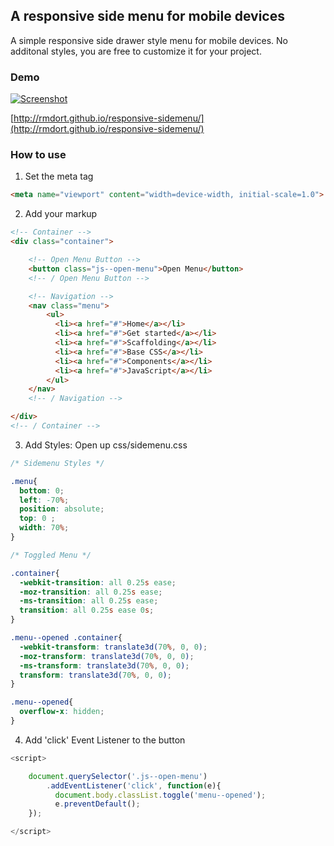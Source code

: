 ## A responsive side menu for mobile devices

A simple responsive side drawer style menu for mobile devices. No additonal styles, you are free to customize it for your project.

### Demo

[![Screenshot](http://rmdort.github.io/responsive-sidemenu/screenshot.png)](http://rmdort.github.io/responsive-sidemenu/)

[http://rmdort.github.io/responsive-sidemenu/](http://rmdort.github.io/responsive-sidemenu/)

### How to use

1. Set the meta tag
```html
<meta name="viewport" content="width=device-width, initial-scale=1.0">
```
2. Add your markup
```html
<!-- Container -->
<div class="container">

	<!-- Open Menu Button -->
	<button class="js--open-menu">Open Menu</button>
	<!-- / Open Menu Button -->

    <!-- Navigation -->
	<nav class="menu">
        <ul>
		  <li><a href="#">Home</a></li>
          <li><a href="#">Get started</a></li>
		  <li><a href="#">Scaffolding</a></li>
          <li><a href="#">Base CSS</a></li>
		  <li><a href="#">Components</a></li>
          <li><a href="#">JavaScript</a></li>
		</ul>
    </nav>
    <!-- / Navigation -->

</div>
<!-- / Container -->
```
3. Add Styles: Open up css/sidemenu.css
```css
/* Sidemenu Styles */

.menu{
  bottom: 0;
  left: -70%;
  position: absolute;
  top: 0 ;
  width: 70%;
}

/* Toggled Menu */

.container{
  -webkit-transition: all 0.25s ease;
  -moz-transition: all 0.25s ease;
  -ms-transition: all 0.25s ease;
  transition: all 0.25s ease 0s;
}

.menu--opened .container{
  -webkit-transform: translate3d(70%, 0, 0);
  -moz-transform: translate3d(70%, 0, 0);
  -ms-transform: translate3d(70%, 0, 0);
  transform: translate3d(70%, 0, 0);
}

.menu--opened{
  overflow-x: hidden;
}
```
4. Add 'click' Event Listener to the button
```javascript
<script>

	document.querySelector('.js--open-menu')
		.addEventListener('click', function(e){
		  document.body.classList.toggle('menu--opened');
		  e.preventDefault();
	});

</script>
```